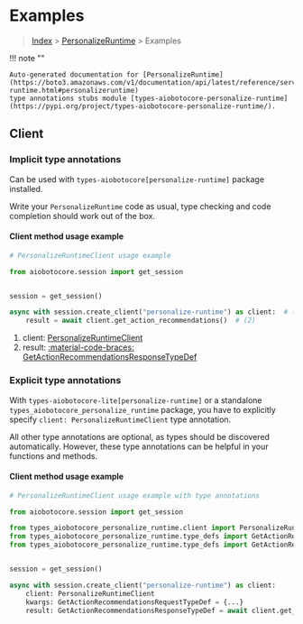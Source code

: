 # Examples

> [Index](../README.md) > [PersonalizeRuntime](./README.md) > Examples

!!! note ""

    Auto-generated documentation for [PersonalizeRuntime](https://boto3.amazonaws.com/v1/documentation/api/latest/reference/services/personalize-runtime.html#personalizeruntime)
    type annotations stubs module [types-aiobotocore-personalize-runtime](https://pypi.org/project/types-aiobotocore-personalize-runtime/).

## Client

### Implicit type annotations

Can be used with `types-aiobotocore[personalize-runtime]` package installed.

Write your `PersonalizeRuntime` code as usual,
type checking and code completion should work out of the box.



#### Client method usage example

```python
# PersonalizeRuntimeClient usage example

from aiobotocore.session import get_session


session = get_session()

async with session.create_client("personalize-runtime") as client:  # (1)
    result = await client.get_action_recommendations()  # (2)
```

1. client: [PersonalizeRuntimeClient](./client.md)
2. result: [:material-code-braces: GetActionRecommendationsResponseTypeDef](./type_defs.md#getactionrecommendationsresponsetypedef)






### Explicit type annotations

With `types-aiobotocore-lite[personalize-runtime]`
or a standalone `types_aiobotocore_personalize_runtime` package, you have to explicitly specify
`client: PersonalizeRuntimeClient` type annotation.

All other type annotations are optional, as types should be discovered automatically.
However, these type annotations can be helpful in your functions and methods.


#### Client method usage example

```python
# PersonalizeRuntimeClient usage example with type annotations

from aiobotocore.session import get_session

from types_aiobotocore_personalize_runtime.client import PersonalizeRuntimeClient
from types_aiobotocore_personalize_runtime.type_defs import GetActionRecommendationsResponseTypeDef
from types_aiobotocore_personalize_runtime.type_defs import GetActionRecommendationsRequestTypeDef


session = get_session()

async with session.create_client("personalize-runtime") as client:
    client: PersonalizeRuntimeClient
    kwargs: GetActionRecommendationsRequestTypeDef = {...}
    result: GetActionRecommendationsResponseTypeDef = await client.get_action_recommendations(**kwargs)
```




